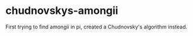 # chudnovskys-amongii
First trying to find amongii in pi, created a Chudnovsky's algorithm instead.
